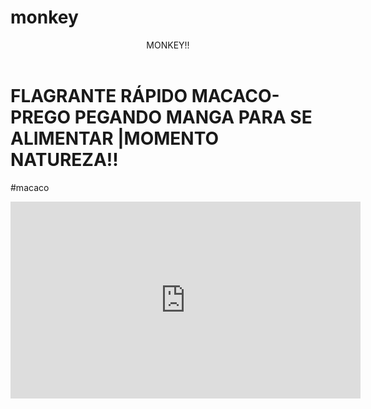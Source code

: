 <body>


# monkey
<header>MONKEY!!</header>


<h1>FLAGRANTE RÁPIDO MACACO-PREGO PEGANDO MANGA PARA SE ALIMENTAR |MOMENTO NATUREZA!!</h1>
<p>#macaco</p>


<iframe width="560" height="315" src="https://www.youtube.com/embed/f8X-vvnx1VE?si=ZM6rRqJepOUEVIo6" title="YouTube video player" frameborder="0" allow="accelerometer; autoplay; clipboard-write; encrypted-media; gyroscope; picture-in-picture; web-share" referrerpolicy="strict-origin-when-cross-origin" allowfullscreen></iframe>


</body>